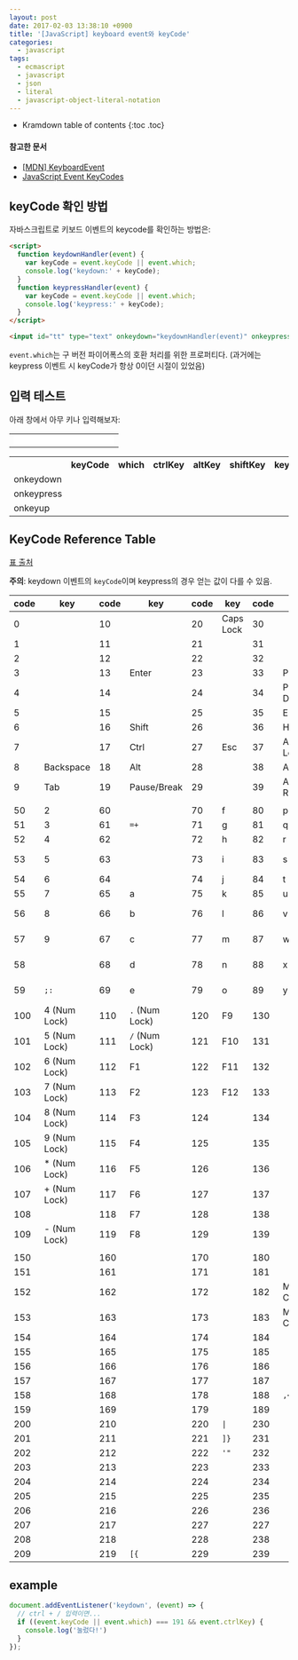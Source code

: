 ```yaml
---
layout: post
date: 2017-02-03 13:38:10 +0900
title: '[JavaScript] keyboard event와 keyCode'
categories:
  - javascript
tags:
  - ecmascript
  - javascript
  - json
  - literal
  - javascript-object-literal-notation
---
```


* Kramdown table of contents
{:toc .toc}

#### 참고한 문서

- [\[MDN\] KeyboardEvent](https://developer.mozilla.org/en-US/docs/Web/API/KeyboardEvent)
- [JavaScript Event KeyCodes](http://keycode.info/)

## keyCode 확인 방법

자바스크립트로 키보드 이벤트의 keycode를 확인하는 방법은:

```html
<script>
  function keydownHandler(event) {
    var keyCode = event.keyCode || event.which;
    console.log('keydown:' + keyCode);
  }
  function keypressHandler(event) {
    var keyCode = event.keyCode || event.which;
    console.log('keypress:' + keyCode);
  }
</script>

<input id="tt" type="text" onkeydown="keydownHandler(event)" onkeypress="keypressHandler(event)"/>
```

`event.which`는 구 버전 파이어폭스의 호환 처리를 위한 프로퍼티다. (과거에는 keypress 이벤트 시 keyCode가 항상 0이던 시절이 있었음)

## 입력 테스트

아래 창에서 아무 키나 입력해보자:

<table>
  <tr><td><input id="inptKeyCodeTest" type="text" style="border: 0"></td></tr>
</table>
<table id="tabKeyCodeTest">
  <tr>
    <th></th>
    <th>keyCode</th>
    <th>which</th>
    <th>ctrlKey</th>
    <th>altKey</th>
    <th>shiftKey</th>
    <th>key</th>
    <th>code</th>
    <th>charCode</th>
  </tr>
  <tr>
    <td>onkeydown</td>
    <td id="keydown-keyCode"></td>
    <td id="keydown-which"></td>
    <td id="keydown-ctrlKey"></td>
    <td id="keydown-altKey"></td>
    <td id="keydown-shiftKey"></td>
    <td id="keydown-key"></td>
    <td id="keydown-code"></td>
    <td id="keydown-charCode"></td>
  </tr>
  <tr>
    <td>onkeypress</td>
    <td id="keypress-keyCode"></td>
    <td id="keypress-which"></td>
    <td id="keypress-ctrlKey"></td>
    <td id="keypress-altKey"></td>
    <td id="keypress-shiftKey"></td>
    <td id="keypress-key"></td>
    <td id="keypress-code"></td>
    <td id="keypress-charCode"></td>
  </tr>
  <tr>
    <td>onkeyup</td>
    <td id="keyup-keyCode"></td>
    <td id="keyup-which"></td>
    <td id="keyup-ctrlKey"></td>
    <td id="keyup-altKey"></td>
    <td id="keyup-shiftKey"></td>
    <td id="keyup-key"></td>
    <td id="keyup-code"></td>
    <td id="keyup-charCode"></td>
  </tr>
</table>
<script>
  document.querySelector('#inptKeyCodeTest').onkeydown = function(event) {
    document.querySelector('#keydown-keyCode').textContent = event.keyCode;
    document.querySelector('#keydown-which').textContent = event.which;
    document.querySelector('#keydown-ctrlKey').textContent = event.ctrlKey;
    document.querySelector('#keydown-altKey').textContent = event.altKey;
    document.querySelector('#keydown-shiftKey').textContent = event.shiftKey;
    document.querySelector('#keydown-key').textContent = event.key;
    document.querySelector('#keydown-code').textContent = event.code;
    document.querySelector('#keydown-charCode').textContent = event.charCode;
  };

  document.querySelector('#inptKeyCodeTest').onkeypress = function(event) {
    document.querySelector('#keypress-keyCode').textContent = event.keyCode;
    document.querySelector('#keypress-which').textContent = event.which;
    document.querySelector('#keypress-ctrlKey').textContent = event.ctrlKey;
    document.querySelector('#keypress-altKey').textContent = event.altKey;
    document.querySelector('#keypress-shiftKey').textContent = event.shiftKey;
    document.querySelector('#keypress-key').textContent = event.key;
    document.querySelector('#keypress-code').textContent = event.code;
    document.querySelector('#keypress-charCode').textContent = event.charCode;
  };

  document.querySelector('#inptKeyCodeTest').onkeyup = function(event) {
    document.querySelector('#keyup-keyCode').textContent = event.keyCode;
    document.querySelector('#keyup-which').textContent = event.which;
    document.querySelector('#keyup-ctrlKey').textContent = event.ctrlKey;
    document.querySelector('#keyup-altKey').textContent = event.altKey;
    document.querySelector('#keyup-shiftKey').textContent = event.shiftKey;
    document.querySelector('#keyup-key').textContent = event.key;
    document.querySelector('#keyup-code').textContent = event.code;
    document.querySelector('#keyup-charCode').textContent = event.charCode;
  };
</script>

## KeyCode Reference Table

[표 출처](https://lael.be/55)

**주의**: keydown 이벤트의 `keyCode`이며 keypress의 경우 얻는 값이 다를 수 있음.

| code | key          | code | key          | code | key       | code | key           | code | key          |
|------|--------------|------|--------------|------|-----------|------|---------------|------|--------------|
| 0    |              | 10   |              | 20   | Caps Lock | 30   |               | 40   | Arrow Down   |
| 1    |              | 11   |              | 21   |           | 31   |               | 41   |              |
| 2    |              | 12   |              | 22   |           | 32   |               | 42   |              |
| 3    |              | 13   | Enter        | 23   |           | 33   | Page Up       | 43   |              |
| 4    |              | 14   |              | 24   |           | 34   | Page Down     | 44   |              |
| 5    |              | 15   |              | 25   |           | 35   | End           | 45   | Insert       |
| 6    |              | 16   | Shift        | 26   |           | 36   | Home          | 46   | Delete       |
| 7    |              | 17   | Ctrl         | 27   | Esc       | 37   | Arrow Left    | 47   |              |
| 8    | Backspace    | 18   | Alt          | 28   |           | 38   | Arrow Up      | 48   | 0            |
| 9    | Tab          | 19   | Pause/Break  | 29   |           | 39   | Arrow Right   | 49   | 1            |
|      |              |      |              |      |           |      |               |      |              |
| 50   | 2            | 60   |              | 70   | f         | 80   | p             | 90   | z            |
| 51   | 3            | 61   | `=+`         | 71   | g         | 81   | q             | 91   | Windows      |
| 52   | 4            | 62   |              | 72   | h         | 82   | r             | 92   |              |
| 53   | 5            | 63   |              | 73   | i         | 83   | s             | 93   | Right Click  |
| 54   | 6            | 64   |              | 74   | j         | 84   | t             | 94   |              |
| 55   | 7            | 65   | a            | 75   | k         | 85   | u             | 95   |              |
| 56   | 8            | 66   | b            | 76   | l         | 86   | v             | 96   | 0 (Num Lock) |
| 57   | 9            | 67   | c            | 77   | m         | 87   | w             | 97   | 1 (Num Lock) |
| 58   |              | 68   | d            | 78   | n         | 88   | x             | 98   | 2 (Num Lock) |
| 59   | `;:`         | 69   | e            | 79   | o         | 89   | y             | 99   | 3 (Num Lock) |
| 100  | 4 (Num Lock) | 110  | `.` (Num Lock)| 120 | F9        | 130  |               | 140  |              |
| 101  | 5 (Num Lock) | 111  | `/` (Num Lock)| 121 | F10       | 131  |               | 141  |              |
| 102  | 6 (Num Lock) | 112  | F1           | 122  | F11       | 132  |               | 142  |              |
| 103  | 7 (Num Lock) | 113  | F2           | 123  | F12       | 133  |               | 143  |              |
| 104  | 8 (Num Lock) | 114  | F3           | 124  |           | 134  |               | 144  | Num Lock     |
| 105  | 9 (Num Lock) | 115  | F4           | 125  |           | 135  |               | 145  | Scroll Lock  |
| 106  | * (Num Lock) | 116  | F5           | 126  |           | 136  |               | 146  |              |
| 107  | + (Num Lock) | 117  | F6           | 127  |           | 137  |               | 147  |              |
| 108  |              | 118  | F7           | 128  |           | 138  |               | 148  |              |
| 109  | - (Num Lock) | 119  | F8           | 129  |           | 139  |               | 149  |              |
|      |              |      |              |      |           |      |               |      |              |
| 150  |              | 160  |              | 170  |           | 180  |               | 190  | `.>`         |
| 151  |              | 161  |              | 171  |           | 181  |               | 191  | `/?`         |
| 152  |              | 162  |              | 172  |           | 182  | My Computer   | 192  | ``` `~```         |
| 153  |              | 163  |              | 173  |           | 183  | My Calculator | 193  |              |
| 154  |              | 164  |              | 174  |           | 184  |               | 194  |              |
| 155  |              | 165  |              | 175  |           | 185  |               | 195  |              |
| 156  |              | 166  |              | 176  |           | 186  |               | 196  |              |
| 157  |              | 167  |              | 177  |           | 187  |               | 197  |              |
| 158  |              | 168  |              | 178  |           | 188  | `,<`          | 198  |              |
| 159  |              | 169  |              | 179  |           | 189  |               | 199  |              |
| 200  |              | 210  |              | 220  | `\|`      | 230  |               | 240  |              |
| 201  |              | 211  |              | 221  | `]}`      | 231  |               | 241  |              |
| 202  |              | 212  |              | 222  | `'"`      | 232  |               | 242  |              |
| 203  |              | 213  |              | 223  |           | 233  |               | 243  |              |
| 204  |              | 214  |              | 224  |           | 234  |               | 244  |              |
| 205  |              | 215  |              | 225  |           | 235  |               | 245  |              |
| 206  |              | 216  |              | 226  |           | 236  |               | 246  |              |
| 207  |              | 217  |              | 227  |           | 227  |               | 227  |              |
| 208  |              | 218  |              | 228  |           | 238  |               | 248  |              |
| 209  |              | 219  | `[{`         | 229  |           | 239  |               | 249  |              |

## example

```js
document.addEventListener('keydown', (event) => {
  // ctrl + / 입력이면...
  if ((event.keyCode || event.which) === 191 && event.ctrlKey) {
    console.log('눌렀다!')
  }
});
```
